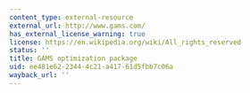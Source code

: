 ```yaml
---
content_type: external-resource
external_url: http://www.gams.com/
has_external_license_warning: true
license: https://en.wikipedia.org/wiki/All_rights_reserved
status: ''
title: GAMS optimization package
uid: ee481e62-2344-4c21-a417-61d5fbb7c06a
wayback_url: ''
---
```

